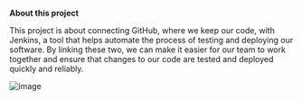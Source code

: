 **About this project**

This project is about connecting GitHub, where we keep our code, with Jenkins, a tool that helps automate the process of testing and deploying our software. By linking these two, we can make it easier for our team to work together and ensure that changes to our code are tested and deployed quickly and reliably.

![image](https://github.com/dishahayaran/devops-cicd/assets/71218276/bed28ec0-d4da-46ce-b0ed-50582eb46d60)


